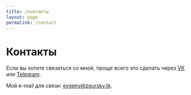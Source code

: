 ```yaml
---
title: /контакты
layout: page
permalink: /contact
---
```


# Контакты

Если вы хотите связаться со мной, проще всего это сделать через [VK](https://vk.com/johnnyxhb) или [Telegram](https://t.me/xhable).

Мой e-mail для связи: [evgeny@zgursky.tk](mailto:evgeny@zgursky.tk).
